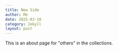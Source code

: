```yaml
---
title: New Side
author: Me
date: 2025-03-10
category: Jekyll
layout: post
---
```


This is an about page for "others" in the collections.
